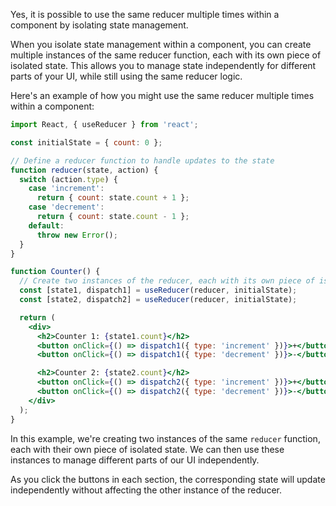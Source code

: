 Yes, it is possible to use the same reducer multiple times within a component by isolating state management. 

When you isolate state management within a component, you can create multiple instances of the same reducer function, each with its own piece of isolated state. This allows you to manage state independently for different parts of your UI, while still using the same reducer logic.

Here's an example of how you might use the same reducer multiple times within a component:

```jsx
import React, { useReducer } from 'react';

const initialState = { count: 0 };

// Define a reducer function to handle updates to the state
function reducer(state, action) {
  switch (action.type) {
    case 'increment':
      return { count: state.count + 1 };
    case 'decrement':
      return { count: state.count - 1 };
    default:
      throw new Error();
  }
}

function Counter() {
  // Create two instances of the reducer, each with its own piece of isolated state
  const [state1, dispatch1] = useReducer(reducer, initialState);
  const [state2, dispatch2] = useReducer(reducer, initialState);

  return (
    <div>
      <h2>Counter 1: {state1.count}</h2>
      <button onClick={() => dispatch1({ type: 'increment' })}>+</button>
      <button onClick={() => dispatch1({ type: 'decrement' })}>-</button>

      <h2>Counter 2: {state2.count}</h2>
      <button onClick={() => dispatch2({ type: 'increment' })}>+</button>
      <button onClick={() => dispatch2({ type: 'decrement' })}>-</button>
    </div>
  );
}
```

In this example, we're creating two instances of the same `reducer` function, each with their own piece of isolated state. We can then use these instances to manage different parts of our UI independently.

As you click the buttons in each section, the corresponding state will update independently without affecting the other instance of the reducer.